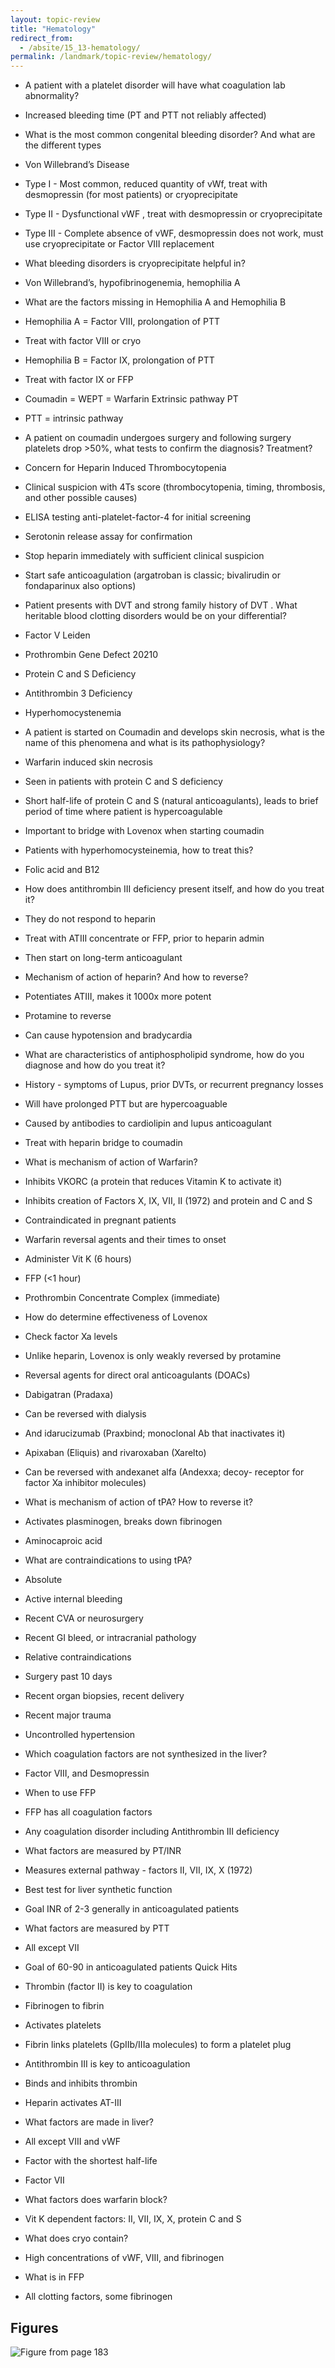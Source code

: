 ```yaml
---
layout: topic-review
title: "Hematology"
redirect_from:
  - /absite/15_13-hematology/
permalink: /landmark/topic-review/hematology/
---
```


- A patient with a platelet disorder will have what coagulation lab abnormality?
 - Increased bleeding time (PT and PTT not reliably affected)
- What is the most common congenital bleeding disorder? And what are the different types
 - Von Willebrand’s Disease
- Type I - Most common, reduced quantity of vWf, treat with desmopressin (for most patients) or cryoprecipitate
- Type II - Dysfunctional vWF , treat with desmopressin or cryoprecipitate
- Type III - Complete absence of vWF, desmopressin does not work, must use cryoprecipitate or Factor VIII replacement
- What bleeding disorders is cryoprecipitate helpful in?
 - Von Willebrand’s, hypofibrinogenemia, hemophilia A
- What are the factors missing in Hemophilia A and Hemophilia B
 - Hemophilia A = Factor VIII, prolongation of PTT
- Treat with factor VIII or cryo
 - Hemophilia B = Factor IX, prolongation of PTT
- Treat with factor IX or FFP
- Coumadin = WEPT = Warfarin Extrinsic pathway PT
- PTT = intrinsic pathway
- A patient on coumadin undergoes surgery and following surgery platelets drop >50%, what tests to confirm the diagnosis? Treatment?
 - Concern for Heparin Induced Thrombocytopenia
 - Clinical suspicion with 4Ts score (thrombocytopenia, timing, thrombosis, and other possible causes)
 - ELISA testing anti-platelet-factor-4 for initial screening
 - Serotonin release assay for confirmation

 - Stop heparin immediately with sufficient clinical suspicion
 - Start safe anticoagulation (argatroban is classic; bivalirudin or fondaparinux also options)
- Patient presents with DVT and strong family history of DVT . What heritable blood clotting disorders would be on your differential?
 - Factor V Leiden
 - Prothrombin Gene Defect 20210
 - Protein C and S Deficiency
 - Antithrombin 3 Deficiency
 - Hyperhomocystenemia
- A patient is started on Coumadin and develops skin necrosis, what is the name of this phenomena and what is its pathophysiology?
 - Warfarin induced skin necrosis
 - Seen in patients with protein C and S deficiency
 - Short half-life of protein C and S (natural anticoagulants), leads to brief period of time where patient is hypercoagulable
 - Important to bridge with Lovenox when starting coumadin
- Patients with hyperhomocysteinemia, how to treat this?
 - Folic acid and B12
- How does antithrombin III deficiency present itself, and how do you treat it?
 - They do not respond to heparin
 - Treat with ATIII concentrate or FFP, prior to heparin admin
 - Then start on long-term anticoagulant
- Mechanism of action of heparin? And how to reverse?
 - Potentiates ATIII, makes it 1000x more potent
 - Protamine to reverse
- Can cause hypotension and bradycardia

- What are characteristics of antiphospholipid syndrome, how do you diagnose and how do you treat it?
 - History - symptoms of Lupus, prior DVTs, or recurrent pregnancy losses
 - Will have prolonged PTT but are hypercoaguable
 - Caused by antibodies to cardiolipin and lupus anticoagulant
 - Treat with heparin bridge to coumadin
- What is mechanism of action of Warfarin?
 - Inhibits VKORC (a protein that reduces Vitamin K to activate it)
 - Inhibits creation of Factors X, IX, VII, II (1972) and protein and C and S
 - Contraindicated in pregnant patients
- Warfarin reversal agents and their times to onset
 - Administer Vit K (6 hours)
 - FFP (<1 hour)
 - Prothrombin Concentrate Complex (immediate)
- How do determine effectiveness of Lovenox
 - Check factor Xa levels
 - Unlike heparin, Lovenox is only weakly reversed by protamine
- Reversal agents for direct oral anticoagulants (DOACs)
 - Dabigatran (Pradaxa)
- Can be reversed with dialysis
- And idarucizumab (Praxbind; monoclonal Ab that inactivates it)
 - Apixaban (Eliquis) and rivaroxaban (Xarelto)
- Can be reversed with andexanet alfa (Andexxa; decoy- receptor for factor Xa inhibitor molecules)

- What is mechanism of action of tPA? How to reverse it?
 - Activates plasminogen, breaks down fibrinogen
 - Aminocaproic acid
- What are contraindications to using tPA?
 - Absolute
- Active internal bleeding
- Recent CVA or neurosurgery
- Recent GI bleed, or intracranial pathology
 - Relative contraindications
- Surgery past 10 days
- Recent organ biopsies, recent delivery
- Recent major trauma
- Uncontrolled hypertension
- Which coagulation factors are not synthesized in the liver?
 - Factor VIII, and Desmopressin
- When to use FFP
 - FFP has all coagulation factors
 - Any coagulation disorder including Antithrombin III deficiency

- What factors are measured by PT/INR
 - Measures external pathway - factors II, VII, IX, X (1972)
 - Best test for liver synthetic function
 - Goal INR of 2-3 generally in anticoagulated patients
- What factors are measured by PTT
 - All except VII
 - Goal of 60-90 in anticoagulated patients Quick Hits
- Thrombin (factor II) is key to coagulation
 - Fibrinogen to fibrin
 - Activates platelets
- Fibrin links platelets (GpIIb/IIIa molecules) to form a platelet plug
- Antithrombin III is key to anticoagulation
 - Binds and inhibits thrombin
 - Heparin activates AT-III
- What factors are made in liver?
 - All except VIII and vWF
- Factor with the shortest half-life
 - Factor VII
- What factors does warfarin block?
 - Vit K dependent factors: II, VII, IX, X, protein C and S
- What does cryo contain?
 - High concentrations of vWF, VIII, and fibrinogen
- What is in FFP
 - All clotting factors, some fibrinogen

## Figures

![Figure from page 183](./images/15_13-hematology_p183_i1.png)
